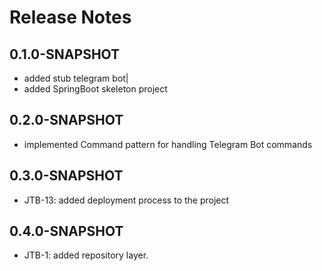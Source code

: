 # Release Notes

## 0.1.0-SNAPSHOT

* added stub telegram bot|
* added SpringBoot skeleton project

## 0.2.0-SNAPSHOT


* implemented Command pattern for handling Telegram Bot commands

## 0.3.0-SNAPSHOT

* JTB-13: added deployment process to the project

## 0.4.0-SNAPSHOT

* JTB-1: added repository layer.


